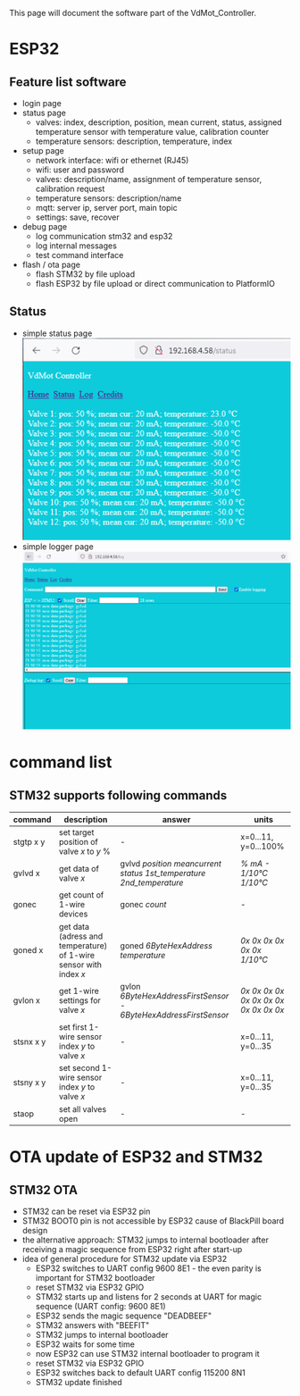 This page will document the software part of the VdMot_Controller.

# ESP32
## Feature list software
- login page
- status page
  - valves: index, description, position, mean current, status, assigned temperature sensor with temperature value, calibration counter
  - temperature sensors: description, temperature, index
- setup page
  - network interface: wifi or ethernet (RJ45)
  - wifi: user and password
  - valves: description/name, assignment of temperature sensor, calibration request
  - temperature sensors: description/name
  - mqtt: server ip, server port, main topic
  - settings: save, recover
- debug page
  - log communication stm32 and esp32
  - log internal messages
  - test command interface
- flash / ota page
  - flash STM32 by file upload
  - flash ESP32 by file upload or direct communication to PlatformIO

## Status
- simple status page  
  ![-](./software_esp32/media/status_page.png "status page")
- simple logger page  
  ![-](./software_esp32/media/logger_page.png "logger page")



# command list
## STM32 supports following commands
|command|description|answer|units|
|---|---|---|---|
|stgtp x y|set target position of valve *x* to *y* %|-|x=0...11, y=0...100%|
|gvlvd x|get data of valve *x*|gvlvd *position meancurrent status 1st_temperature 2nd_temperature*|*% mA - 1/10°C 1/10°C*|
|gonec|get count of 1-wire devices|gonec *count*|*-*|
|goned x|get data (adress and temperature) of 1-wire sensor with index *x*|goned *6ByteHexAddress temperature*|*0x 0x 0x 0x 0x 0x 1/10°C*|
|gvlon x|get 1-wire settings for valve *x*|gvlon *6ByteHexAddressFirstSensor* - *6ByteHexAddressFirstSensor*|*0x 0x 0x 0x 0x 0x 0x 0x 0x 0x 0x 0x*|
|stsnx x y|set first 1-wire sensor index *y* to valve *x*|-|x=0...11, y=0...35|
|stsny x y|set second 1-wire sensor index *y* to valve *x*|-|x=0...11, y=0...35|
|staop|set all valves open|-|-|


# OTA update of ESP32 and STM32
## STM32 OTA
- STM32 can be reset via ESP32 pin
- STM32 BOOT0 pin is not accessible by ESP32 cause of BlackPill board design
- the alternative approach: STM32 jumps to internal bootloader after receiving a magic sequence from ESP32 right after start-up
- idea of general procedure for STM32 update via ESP32
  - ESP32 switches to UART config 9600 8E1 - the even parity is important for STM32 bootloader
  - reset STM32 via ESP32 GPIO
  - STM32 starts up and listens for 2 seconds at UART for magic sequence (UART config: 9600 8E1)
  - ESP32 sends the magic sequence "DEADBEEF"
  - STM32 answers with "BEEFIT"
  - STM32 jumps to internal bootloader
  - ESP32 waits for some time
  - now ESP32 can use STM32 internal bootloader to program it
  - reset STM32 via ESP32 GPIO
  - ESP32 switches back to default UART config 115200 8N1
  - STM32 update finished
